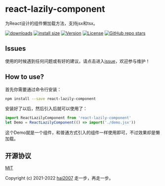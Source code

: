 # react-lazily-component
为React设计的组件懒加载方法，支持jsx和tsx。

<p>
  <a href="https://hai2007.gitee.io/npm-downloads?interval=7&packages=react-lazily-component"><img src="https://img.shields.io/npm/dm/react-lazily-component.svg" alt="downloads"></a>
  <a href="https://packagephobia.now.sh/result?p=react-lazily-component"><img src="https://packagephobia.now.sh/badge?p=react-lazily-component" alt="install size"></a>
  <a href="https://www.npmjs.com/package/react-lazily-component"><img src="https://img.shields.io/npm/v/react-lazily-component.svg" alt="Version"></a>
  <a href="https://github.com/hai2007/react-lazily-component/blob/master/LICENSE"><img src="https://img.shields.io/npm/l/react-lazily-component.svg" alt="License"></a>
  <a href="https://github.com/hai2007/react-lazily-component" target='_blank'><img alt="GitHub repo stars" src="https://img.shields.io/github/stars/hai2007/react-lazily-component?style=social"></a>
</p>

## Issues
使用的时候遇到任何问题或有好的建议，请点击进入[issue](https://github.com/hai2007/react-lazily-component/issues)，欢迎参与维护！

## How to use?
首先你需要通过命令行安装：

```bash
npm install --save react-lazily-component
```

安装好了以后，然后引入后就可以使用了：

```js
import ReactLazilyComponent from 'react-lazily-component'
let Demo = ReactLazilyComponent(() => import('./demo.jsx'))
```

这个Demo就是一个组件，和普通方式引入的组件一样使用即可，不过效果却是懒加载。

开源协议
---------------------------------------
[MIT](https://github.com/hai2007/react-lazily-component/blob/master/LICENSE)

Copyright (c) 2021-2022 [hai2007](https://hai2007.gitee.io/sweethome/) 走一步，再走一步。
